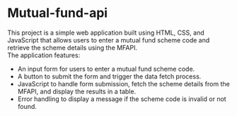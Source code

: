 # Mutual-fund-api
This project is a simple web application built using HTML, CSS, and JavaScript that allows users to enter a mutual fund scheme code and retrieve the scheme details using the MFAPI.<br>
The application features:<br>
- An input form for users to enter a mutual fund scheme code.<br>
- A button to submit the form and trigger the data fetch process.<br>
- JavaScript to handle form submission, fetch the scheme details from the MFAPI, and display the results in a table.<br>
- Error handling to display a message if the scheme code is invalid or not found.<br>

